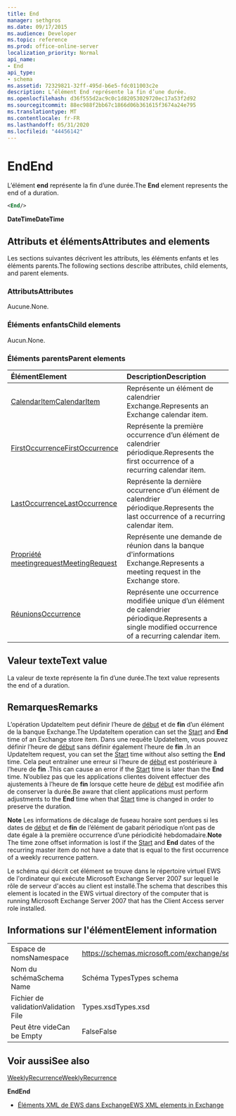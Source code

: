 ```yaml
---
title: End
manager: sethgros
ms.date: 09/17/2015
ms.audience: Developer
ms.topic: reference
ms.prod: office-online-server
localization_priority: Normal
api_name:
- End
api_type:
- schema
ms.assetid: 72329821-32ff-495d-b6e5-fdc011003c2e
description: L’élément End représente la fin d’une durée.
ms.openlocfilehash: d36f555d2ac9c0c1d82053029720ec17a53f2d92
ms.sourcegitcommit: 88ec988f2bb67c1866d06b361615f3674a24e795
ms.translationtype: MT
ms.contentlocale: fr-FR
ms.lasthandoff: 05/31/2020
ms.locfileid: "44456142"
---
```

# <a name="end"></a><span data-ttu-id="b930f-103">End</span><span class="sxs-lookup"><span data-stu-id="b930f-103">End</span></span>

<span data-ttu-id="b930f-104">L’élément **end** représente la fin d’une durée.</span><span class="sxs-lookup"><span data-stu-id="b930f-104">The **End** element represents the end of a duration.</span></span> 
  
```xml
<End/>
```

 <span data-ttu-id="b930f-105">**DateTime**</span><span class="sxs-lookup"><span data-stu-id="b930f-105">**DateTime**</span></span>
## <a name="attributes-and-elements"></a><span data-ttu-id="b930f-106">Attributs et éléments</span><span class="sxs-lookup"><span data-stu-id="b930f-106">Attributes and elements</span></span>

<span data-ttu-id="b930f-107">Les sections suivantes décrivent les attributs, les éléments enfants et les éléments parents.</span><span class="sxs-lookup"><span data-stu-id="b930f-107">The following sections describe attributes, child elements, and parent elements.</span></span>
  
### <a name="attributes"></a><span data-ttu-id="b930f-108">Attributs</span><span class="sxs-lookup"><span data-stu-id="b930f-108">Attributes</span></span>

<span data-ttu-id="b930f-109">Aucune.</span><span class="sxs-lookup"><span data-stu-id="b930f-109">None.</span></span>
  
### <a name="child-elements"></a><span data-ttu-id="b930f-110">Éléments enfants</span><span class="sxs-lookup"><span data-stu-id="b930f-110">Child elements</span></span>

<span data-ttu-id="b930f-111">Aucun.</span><span class="sxs-lookup"><span data-stu-id="b930f-111">None.</span></span>
  
### <a name="parent-elements"></a><span data-ttu-id="b930f-112">Éléments parents</span><span class="sxs-lookup"><span data-stu-id="b930f-112">Parent elements</span></span>

|<span data-ttu-id="b930f-113">**Élément**</span><span class="sxs-lookup"><span data-stu-id="b930f-113">**Element**</span></span>|<span data-ttu-id="b930f-114">**Description**</span><span class="sxs-lookup"><span data-stu-id="b930f-114">**Description**</span></span>|
|:-----|:-----|
|[<span data-ttu-id="b930f-115">CalendarItem</span><span class="sxs-lookup"><span data-stu-id="b930f-115">CalendarItem</span></span>](calendaritem.md) <br/> |<span data-ttu-id="b930f-116">Représente un élément de calendrier Exchange.</span><span class="sxs-lookup"><span data-stu-id="b930f-116">Represents an Exchange calendar item.</span></span>  <br/> |
|[<span data-ttu-id="b930f-117">FirstOccurrence</span><span class="sxs-lookup"><span data-stu-id="b930f-117">FirstOccurrence</span></span>](firstoccurrence.md) <br/> |<span data-ttu-id="b930f-118">Représente la première occurrence d’un élément de calendrier périodique.</span><span class="sxs-lookup"><span data-stu-id="b930f-118">Represents the first occurrence of a recurring calendar item.</span></span>  <br/> |
|[<span data-ttu-id="b930f-119">LastOccurrence</span><span class="sxs-lookup"><span data-stu-id="b930f-119">LastOccurrence</span></span>](lastoccurrence.md) <br/> |<span data-ttu-id="b930f-120">Représente la dernière occurrence d’un élément de calendrier périodique.</span><span class="sxs-lookup"><span data-stu-id="b930f-120">Represents the last occurrence of a recurring calendar item.</span></span>  <br/> |
|[<span data-ttu-id="b930f-121">Propriété meetingrequest</span><span class="sxs-lookup"><span data-stu-id="b930f-121">MeetingRequest</span></span>](meetingrequest.md) <br/> |<span data-ttu-id="b930f-122">Représente une demande de réunion dans la banque d'informations Exchange.</span><span class="sxs-lookup"><span data-stu-id="b930f-122">Represents a meeting request in the Exchange store.</span></span>  <br/> |
|[<span data-ttu-id="b930f-123">Réunions</span><span class="sxs-lookup"><span data-stu-id="b930f-123">Occurrence</span></span>](occurrence.md) <br/> |<span data-ttu-id="b930f-124">Représente une occurrence modifiée unique d’un élément de calendrier périodique.</span><span class="sxs-lookup"><span data-stu-id="b930f-124">Represents a single modified occurrence of a recurring calendar item.</span></span>  <br/> |
   
## <a name="text-value"></a><span data-ttu-id="b930f-125">Valeur texte</span><span class="sxs-lookup"><span data-stu-id="b930f-125">Text value</span></span>

<span data-ttu-id="b930f-126">La valeur de texte représente la fin d’une durée.</span><span class="sxs-lookup"><span data-stu-id="b930f-126">The text value represents the end of a duration.</span></span>
  
## <a name="remarks"></a><span data-ttu-id="b930f-127">Remarques</span><span class="sxs-lookup"><span data-stu-id="b930f-127">Remarks</span></span>

<span data-ttu-id="b930f-128">L’opération UpdateItem peut définir l’heure de [début](start.md) et de **fin** d’un élément de la banque Exchange.</span><span class="sxs-lookup"><span data-stu-id="b930f-128">The UpdateItem operation can set the [Start](start.md) and **End** time of an Exchange store item.</span></span> <span data-ttu-id="b930f-129">Dans une requête UpdateItem, vous pouvez définir l’heure de [début](start.md) sans définir également l’heure de **fin** .</span><span class="sxs-lookup"><span data-stu-id="b930f-129">In an UpdateItem request, you can set the [Start](start.md) time without also setting the **End** time.</span></span> <span data-ttu-id="b930f-130">Cela peut entraîner une erreur si l’heure de [début](start.md) est postérieure à l’heure de **fin** .</span><span class="sxs-lookup"><span data-stu-id="b930f-130">This can cause an error if the [Start](start.md) time is later than the **End** time.</span></span> <span data-ttu-id="b930f-131">N’oubliez pas que les applications clientes doivent effectuer des ajustements à l’heure de **fin** lorsque cette heure de [début](start.md) est modifiée afin de conserver la durée.</span><span class="sxs-lookup"><span data-stu-id="b930f-131">Be aware that client applications must perform adjustments to the **End** time when that [Start](start.md) time is changed in order to preserve the duration.</span></span> 
  
 <span data-ttu-id="b930f-132">**Note** Les informations de décalage de fuseau horaire sont perdues si les dates de [début](start.md) et de **fin** de l’élément de gabarit périodique n’ont pas de date égale à la première occurrence d’une périodicité hebdomadaire.</span><span class="sxs-lookup"><span data-stu-id="b930f-132">**Note** The time zone offset information is lost if the [Start](start.md) and **End** dates of the recurring master item do not have a date that is equal to the first occurrence of a weekly recurrence pattern.</span></span> 
  
<span data-ttu-id="b930f-133">Le schéma qui décrit cet élément se trouve dans le répertoire virtuel EWS de l'ordinateur qui exécute Microsoft Exchange Server 2007 sur lequel le rôle de serveur d'accès au client est installé.</span><span class="sxs-lookup"><span data-stu-id="b930f-133">The schema that describes this element is located in the EWS virtual directory of the computer that is running Microsoft Exchange Server 2007 that has the Client Access server role installed.</span></span>
  
## <a name="element-information"></a><span data-ttu-id="b930f-134">Informations sur l'élément</span><span class="sxs-lookup"><span data-stu-id="b930f-134">Element information</span></span>

|||
|:-----|:-----|
|<span data-ttu-id="b930f-135">Espace de noms</span><span class="sxs-lookup"><span data-stu-id="b930f-135">Namespace</span></span>  <br/> |https://schemas.microsoft.com/exchange/services/2006/types  <br/> |
|<span data-ttu-id="b930f-136">Nom du schéma</span><span class="sxs-lookup"><span data-stu-id="b930f-136">Schema Name</span></span>  <br/> |<span data-ttu-id="b930f-137">Schéma Types</span><span class="sxs-lookup"><span data-stu-id="b930f-137">Types schema</span></span>  <br/> |
|<span data-ttu-id="b930f-138">Fichier de validation</span><span class="sxs-lookup"><span data-stu-id="b930f-138">Validation File</span></span>  <br/> |<span data-ttu-id="b930f-139">Types.xsd</span><span class="sxs-lookup"><span data-stu-id="b930f-139">Types.xsd</span></span>  <br/> |
|<span data-ttu-id="b930f-140">Peut être vide</span><span class="sxs-lookup"><span data-stu-id="b930f-140">Can be Empty</span></span>  <br/> |<span data-ttu-id="b930f-141">False</span><span class="sxs-lookup"><span data-stu-id="b930f-141">False</span></span>  <br/> |
   
## <a name="see-also"></a><span data-ttu-id="b930f-142">Voir aussi</span><span class="sxs-lookup"><span data-stu-id="b930f-142">See also</span></span>



[<span data-ttu-id="b930f-143">WeeklyRecurrence</span><span class="sxs-lookup"><span data-stu-id="b930f-143">WeeklyRecurrence</span></span>](weeklyrecurrence.md)
  
 <span data-ttu-id="b930f-144">**End**</span><span class="sxs-lookup"><span data-stu-id="b930f-144">**End**</span></span>


- [<span data-ttu-id="b930f-145">Éléments XML de EWS dans Exchange</span><span class="sxs-lookup"><span data-stu-id="b930f-145">EWS XML elements in Exchange</span></span>](ews-xml-elements-in-exchange.md)

